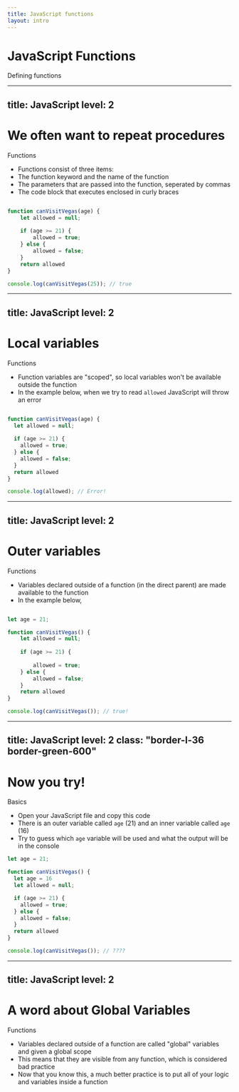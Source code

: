 ```yaml
---
title: JavaScript functions
layout: intro
---
```


# JavaScript Functions
Defining functions


---
title: JavaScript
level: 2
---

# We often want to repeat procedures
Functions

* Functions consist of three items:
* The function keyword and the name of the function
* The parameters that are passed into the function, seperated by commas
* The code block that executes enclosed in curly braces

```js

function canVisitVegas(age) {
    let allowed = null; 
    
    if (age >= 21) {
        allowed = true;
    } else {
        allowed = false; 
    }
    return allowed
}

console.log(canVisitVegas(25)); // true

```


---
title: JavaScript
level: 2
---

# Local variables
Functions

* Function variables are "scoped", so local variables won't be available outside the function 
* In the example below, when we try to read `allowed` JavaScript will throw an error

```js

function canVisitVegas(age) {
  let allowed = null; 
    
  if (age >= 21) {
    allowed = true;
  } else {
    allowed = false; 
  }
  return allowed
}

console.log(allowed); // Error!

```



---
title: JavaScript
level: 2
---

# Outer variables
Functions

* Variables declared outside of a function (in the direct parent) are made available to the function 
* In the example below, 

```js

let age = 21;

function canVisitVegas() {
    let allowed = null;
    
    if (age >= 21) {
        
        allowed = true;
    } else {
        allowed = false; 
    }
    return allowed
}

console.log(canVisitVegas()); // true!

```



---
title: JavaScript
level: 2
class: "border-l-36 border-green-600"
---

# Now you try! 
Basics

* Open your JavaScript file and copy this code 
* There is an outer variable called `age` (21) and an inner variable called `age` (16)
* Try to guess which `age` variable will be used and what the output will be in the console

```js
let age = 21;

function canVisitVegas() {
  let age = 16
  let allowed = null;

  if (age >= 21) {
    allowed = true;
  } else {
    allowed = false; 
  }
  return allowed
}

console.log(canVisitVegas()); // ????
```



---
title: JavaScript
level: 2
---

# A word about Global Variables
Functions

* Variables declared outside of a function are called "global" variables and given a global scope 
* This means that they are visible from any function, which is considered bad practice 
* Now that you know this, a much better practice is to put all of your logic and variables inside a function 

